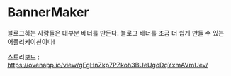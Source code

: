 # BannerMaker
블로그하는 사람들은 대부분 배너를 만든다. 블로그 배너를 조금 더 쉽게 만들 수 있는 어플리케이션이다!

스토리보드 : https://ovenapp.io/view/gFgHnZkp7PZkoh3BUeUgoDqYxmAVmUev/
